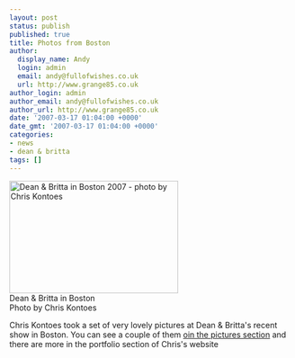 ```yaml
---
layout: post
status: publish
published: true
title: Photos from Boston
author:
  display_name: Andy
  login: admin
  email: andy@fullofwishes.co.uk
  url: http://www.grange85.co.uk
author_login: admin
author_email: andy@fullofwishes.co.uk
author_url: http://www.grange85.co.uk
date: '2007-03-17 01:04:00 +0000'
date_gmt: '2007-03-17 01:04:00 +0000'
categories:
- news
- dean & britta
tags: []
---
```

<div class="imagebox-right"><img src="http://media.fullofwishes.co.uk/07-dean_and_britta/show_assets/2007-03-09/20070309_kontoes_03.jpg" width="300" height="200" alt="Dean & Britta in Boston 2007 - photo by Chris Kontoes"/><br/>Dean &amp; Britta in Boston<br/>Photo by <span class="removed_link" title="http://www.kontoes.com">Chris Kontoes</span></div>
<p>Chris Kontoes took a set of very lovely pictures at Dean & Britta's recent show in Boston. You can see a couple of them <a href="http://www.grange85.co.uk/galaxie/index.php?type=1&id=878">oin the pictures section</a> and there are more in the portfolio section of <span class="removed_link" title="http://www.kontoes.com">Chris's website</span></p>

